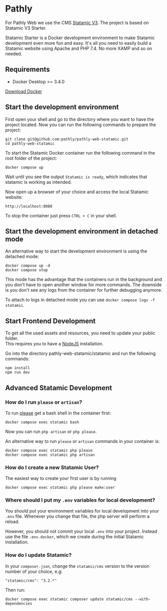 # Pathly

For Pathly Web we use the CMS [Statamic V3](https://www.statamic.com). The project is based on Statamic V3 Starter.

Statamic Starter is a Docker development environment to make Statamic development even more fun and easy. It's all you need to easily build a Statamic website using Apache and PHP 7.4. No more XAMP and so on needed.

## Requirements

* Docker Desktop >= 3.4.0

[Download Docker](https://docs.docker.com/get-docker/)

## Start the development environment

First open your shell and go to the directory where you want to have the project located.
Now you can run the following commands to prepare the project:

``` 
git clone git@github.com:pathly/pathly-web-statamic.git
cd pathly-web-statamic
```

To start the Statamic Docker container run the following command in the root folder of the project:

```
docker compose up
```

Wait until you see the output `Statamic is ready`, which indicates that statamic is working as intended.


Now open up a browser of your choice and access the local Statamic website:

```
http://localhost:8080
```

To stop the container just press `CTRL + C` in your shell.

## Start the development environment in detached mode

An alternative way to start the development environment is using the detached mode:

```
docker compose up -d
docker compose stop
```

This mode has the advantage that the containers run in the background and you don't have to open another window for more commands. The downside is you don't see any logs from the container for further debugging anymore. 

To attach to logs in detached mode you can use `docker compose logs -f statamic`.

## Start Frontend Development

To get all the used assets and resources, you need to update your public folder.  
This requires you to have a [NodeJS](https://nodejs.org/) installation.

Go into the directory pathly-web-statamic/statamic and run the following commands:

```
npm install
npm run dev
```

## Advanced Statamic Development

### How do I run `please` or `artisan`?

To run [please](https://statamic.dev/cli) get a bash shell in the container first:

```
docker compose exec statamic bash
```

Now you can run `php artisan` or `php please`.


An alternative way to run `please` or `artisan` commands in your container is:

```
docker compose exec statamic php please
docker compose exec statamic php artisan
```

###  How do I create a new Statamic User?
The easiest way to create your first user is by running

```
docker compose exec statamic php please make:user
```

###  Where should I put my `.env` variables for local development?
You should put your environment variables for local development into your `.env` file. Whenever you change that file, the php server will perform a reload. 

However, you should not commit your local `.env` into your project. Instead use the file `.env.docker`, which we create during the initial Statamic installation.

###  How do I update Statamic?
In your `composer.json`, change the `statamic/cms` version to the version number of your choice, e.g:

```
"statamic/cms": "3.2.*"
```

Then run:
```
docker compose exec statamic composer update statamic/cms --with-dependencies
```
